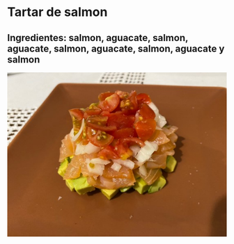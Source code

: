 # Tartar de salmon

## Ingredientes: salmon, aguacate, salmon, aguacate, salmon, aguacate, salmon, aguacate y salmon

![tartar_salmon](./tartar_salmon.jpg)
